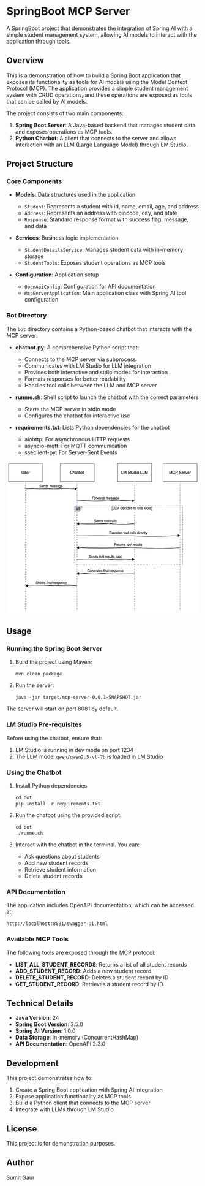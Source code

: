 # SpringBoot MCP Server

A SpringBoot project that demonstrates the integration of Spring AI with a simple student management system, allowing AI models to interact with the application through tools.

## Overview

This is a demonstration of how to build a Spring Boot application that exposes its functionality as tools for AI models using the Model Context Protocol (MCP). The application provides a simple student management system with CRUD operations, and these operations are exposed as tools that can be called by AI models.

The project consists of two main components:
1. **Spring Boot Server**: A Java-based backend that manages student data and exposes operations as MCP tools.
2. **Python Chatbot**: A client that connects to the server and allows interaction with an LLM (Large Language Model) through LM Studio.

## Project Structure

### Core Components

- **Models**: Data structures used in the application
  - `Student`: Represents a student with id, name, email, age, and address
  - `Address`: Represents an address with pincode, city, and state
  - `Response`: Standard response format with success flag, message, and data

- **Services**: Business logic implementation
  - `StudentDetailsService`: Manages student data with in-memory storage
  - `StudentTools`: Exposes student operations as MCP tools

- **Configuration**: Application setup
  - `OpenApiConfig`: Configuration for API documentation
  - `McpServerApplication`: Main application class with Spring AI tool configuration

### Bot Directory

The `bot` directory contains a Python-based chatbot that interacts with the MCP server:

- **chatbot.py**: A comprehensive Python script that:
  - Connects to the MCP server via subprocess
  - Communicates with LM Studio for LLM integration
  - Provides both interactive and stdio modes for interaction
  - Formats responses for better readability
  - Handles tool calls between the LLM and MCP server

- **runme.sh**: Shell script to launch the chatbot with the correct parameters
  - Starts the MCP server in stdio mode
  - Configures the chatbot for interactive use

- **requirements.txt**: Lists Python dependencies for the chatbot
  - aiohttp: For asynchronous HTTP requests
  - asyncio-mqtt: For MQTT communication
  - sseclient-py: For Server-Sent Events

<img src="bot/flow-daig.png" alt="Chatbot" height="400">

## Usage

### Running the Spring Boot Server

1. Build the project using Maven:
   ```
   mvn clean package
   ```

2. Run the server:
   ```
   java -jar target/mcp-server-0.0.1-SNAPSHOT.jar
   ```

The server will start on port 8081 by default.

### LM Studio Pre-requisites

Before using the chatbot, ensure that:
1. LM Studio is running in dev mode on port 1234
2. The LLM model `qwen/qwen2.5-vl-7b` is loaded in LM Studio

### Using the Chatbot

1. Install Python dependencies:
   ```
   cd bot
   pip install -r requirements.txt
   ```

2. Run the chatbot using the provided script:
   ```
   cd bot
   ./runme.sh
   ```

3. Interact with the chatbot in the terminal. You can:
   - Ask questions about students
   - Add new student records
   - Retrieve student information
   - Delete student records

### API Documentation

The application includes OpenAPI documentation, which can be accessed at:
```
http://localhost:8081/swagger-ui.html
```

### Available MCP Tools

The following tools are exposed through the MCP protocol:

- **LIST_ALL_STUDENT_RECORDS**: Returns a list of all student records
- **ADD_STUDENT_RECORD**: Adds a new student record
- **DELETE_STUDENT_RECORD**: Deletes a student record by ID
- **GET_STUDENT_RECORD**: Retrieves a student record by ID

## Technical Details

- **Java Version**: 24
- **Spring Boot Version**: 3.5.0
- **Spring AI Version**: 1.0.0
- **Data Storage**: In-memory (ConcurrentHashMap)
- **API Documentation**: OpenAPI 2.3.0

## Development

This project demonstrates how to:
1. Create a Spring Boot application with Spring AI integration
2. Expose application functionality as MCP tools
3. Build a Python client that connects to the MCP server
4. Integrate with LLMs through LM Studio

## License

This project is for demonstration purposes.

## Author

Sumit Gaur
